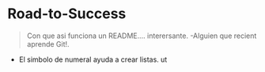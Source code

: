 # Road-to-Success

> Con que asi funciona un README....
interersante.
>-Alguien que recient aprende Git!.

* El simbolo de numeral ayuda a crear listas.
ut